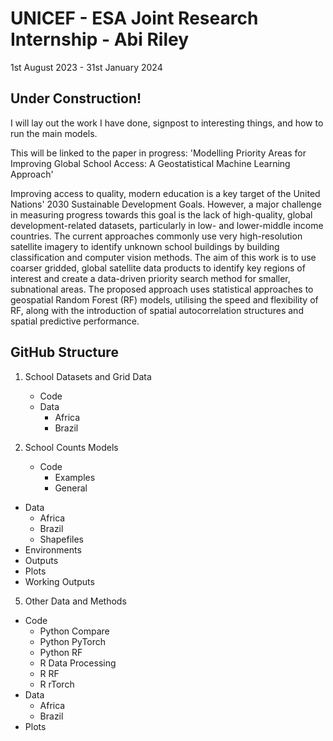 # UNICEF - ESA Joint Research Internship - Abi Riley
1st August 2023 - 31st January 2024

## Under Construction!

I will lay out the work I have done, signpost to interesting things, and how to run the main models.

This will be linked to the paper in progress: 'Modelling Priority Areas for Improving Global School Access: A Geostatistical Machine Learning Approach'

Improving access to quality, modern education is a key target of the United Nations' 2030 Sustainable Development Goals. However, a major challenge in measuring progress towards this goal is the lack of high-quality, global development-related datasets, particularly in low- and lower-middle income countries. The current approaches commonly use very high-resolution satellite imagery to identify unknown school buildings by building classification and computer vision methods. The aim of this work is to use coarser gridded, global satellite data products to identify key regions of interest and create a data-driven priority search method for smaller, subnational areas. The proposed approach uses statistical approaches to geospatial Random Forest (RF) models, utilising the speed and flexibility of RF, along with the introduction of spatial autocorrelation structures and spatial predictive performance.

## GitHub Structure

1. School Datasets and Grid Data
   * Code
   * Data
      * Africa
      * Brazil

3. School Counts Models
   * Code
      * Examples
      * General
  * Data
      * Africa
      * Brazil
      * Shapefiles
  * Environments
  * Outputs
  * Plots
  * Working Outputs

5. Other Data and Methods
  * Code
    * Python Compare
    * Python PyTorch
    * Python RF
    * R Data Processing
    * R RF
    * R rTorch
  * Data
    * Africa
    * Brazil
  * Plots
